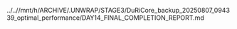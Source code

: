../..//mnt/h/ARCHIVE/.UNWRAP/STAGE3/DuRiCore_backup_20250807_094339_optimal_performance/DAY14_FINAL_COMPLETION_REPORT.md